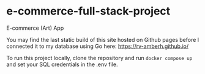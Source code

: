 # e-commerce-full-stack-project
E-commerce (Art) App

You may find the last static build of this site hosted on Github pages before I connected it to my database using Go here: https://rv-amberh.github.io/

To run this project locally, clone the repository and run `docker compose up` and set your SQL credentials in the .env file. 
